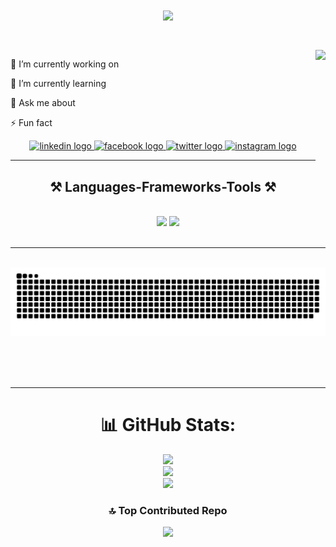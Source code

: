 

<h1 align="center">
    <img src="https://readme-typing-svg.herokuapp.com/?font=Quicksand&size=37&center=true&vCenter=true&width=600&height=80&duration=3000&lines=Hi+There!+👻;+I'm+Tengku+Aizad;" />
</h1>

<h3 align="center"></h3>

<br/>

<img align="right" height="230" src="https://giffiles.alphacoders.com/220/220281.gif"  />
<div align="left">
 
 🔭 I’m currently working on
 
 🌱 I’m currently learning 

💬 Ask me about

⚡ Fun fact 

 </div>
 
<div align="center"> 
  
   <a href="https://www.linkedin.com/in/tgaizad/" target="_blank">
    <img src="https://img.shields.io/static/v1?message=LinkedIn&logo=linkedin&label=&color=0077B5&logoColor=white&labelColor=&style=for-the-badge" height="35" alt="linkedin logo"  />
  </a>
  <a href="https://www.facebook.com/tengku.aizad.71" target="_blank">
    <img src="https://img.shields.io/static/v1?message=Facebook&logo=facebook&label=&color=1877F2&logoColor=white&labelColor=&style=for-the-badge" height="35" alt="facebook logo"  />
  </a>
  <a href="https://x.com/tgxzd_" target="_blank">
    <img src="https://img.shields.io/static/v1?message=Twitter&logo=twitter&label=&color=1DA1F2&logoColor=white&labelColor=&style=for-the-badge" height="35" alt="twitter logo"  />
  </a>
  <a href="https://www.instagram.com/tgxzd/?next=%2F" target="_blank">
    <img src="https://img.shields.io/static/v1?message=Instagram&logo=instagram&label=&color=E4405F&logoColor=white&labelColor=&style=for-the-badge" height="35" alt="instagram logo"  />
  </a>
  
</div>

 <hr/>
 
<h2 align="center">⚒️ Languages-Frameworks-Tools ⚒️</h2>
<br/>
<div align="center">
    <img src="https://skillicons.dev/icons?i=react,bootstrap,html,css,tailwind,git,php,docker" />
    <img src="https://skillicons.dev/icons?i=nodejs,javascript,express,mongodb,c,nextjs,mysql" /><br>
</div>

<br/>
<hr/>

<div align="center">
  
  <br>
  <img alt="snake eating my contributions" src="https://raw.githubusercontent.com/salesp07/salesp07/output/github-contribution-grid-snake.svg" />
  
  <br/><br/><br/>
</div>

<hr/>

<div align="center">


# 📊 GitHub Stats:
![](https://github-readme-stats.vercel.app/api?username=tgxzd&theme=great-gatsby&hide_border=true&include_all_commits=false&count_private=false)<br/>
![](https://github-readme-streak-stats.herokuapp.com/?user=tgxzd&theme=great-gatsby&hide_border=true)<br/>
![](https://github-readme-stats.vercel.app/api/top-langs/?username=tgxzd&theme=great-gatsby&hide_border=true&include_all_commits=false&count_private=false&layout=compact)

### 🔝 Top Contributed Repo
![](https://github-contributor-stats.vercel.app/api?username=tgxzd&limit=5&theme=shadow_blue&combine_all_yearly_contributions=true)

<!-- Proudly created with GPRM ( https://gprm.itsvg.in ) -->
</div>
